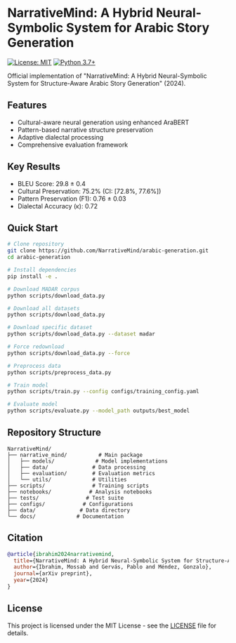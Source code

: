 # NarrativeMind: A Hybrid Neural-Symbolic System for Arabic Story Generation

[![License: MIT](https://img.shields.io/badge/License-MIT-yellow.svg)](https://opensource.org/licenses/MIT)
[![Python 3.7+](https://img.shields.io/badge/python-3.7+-blue.svg)](https://www.python.org/downloads/)

Official implementation of "NarrativeMind: A Hybrid Neural-Symbolic System for Structure-Aware Arabic Story Generation" (2024).

## Features

- Cultural-aware neural generation using enhanced AraBERT
- Pattern-based narrative structure preservation
- Adaptive dialectal processing
- Comprehensive evaluation framework

## Key Results

- BLEU Score: 29.8 ± 0.4
- Cultural Preservation: 75.2% (CI: [72.8%, 77.6%])
- Pattern Preservation (F1): 0.76 ± 0.03
- Dialectal Accuracy (κ): 0.72

## Quick Start

```bash
# Clone repository
git clone https://github.com/NarrativeMind/arabic-generation.git
cd arabic-generation

# Install dependencies
pip install -e .

# Download MADAR corpus
python scripts/download_data.py

# Download all datasets
python scripts/download_data.py

# Download specific dataset
python scripts/download_data.py --dataset madar

# Force redownload
python scripts/download_data.py --force

# Preprocess data
python scripts/preprocess_data.py

# Train model
python scripts/train.py --config configs/training_config.yaml

# Evaluate model
python scripts/evaluate.py --model_path outputs/best_model
```

## Repository Structure

```
NarrativeMind/
├── narrative_mind/          # Main package
│   ├── models/             # Model implementations
│   ├── data/              # Data processing
│   ├── evaluation/        # Evaluation metrics
│   └── utils/             # Utilities
├── scripts/               # Training scripts
├── notebooks/            # Analysis notebooks
├── tests/               # Test suite
├── configs/            # Configurations
├── data/              # Data directory
└── docs/             # Documentation
```

## Citation

```bibtex
@article{ibrahim2024narrativemind,
  title={NarrativeMind: A Hybrid Neural-Symbolic System for Structure-Aware Arabic Story Generation},
  author={Ibrahim, Mossab and Gervás, Pablo and Méndez, Gonzalo},
  journal={arXiv preprint},
  year={2024}
}
```

## License

This project is licensed under the MIT License - see the [LICENSE](LICENSE) file for details.
